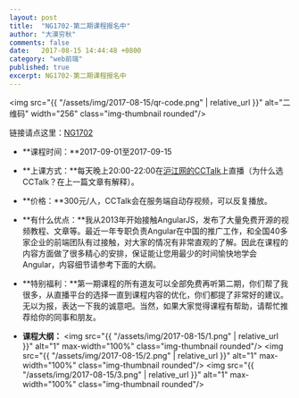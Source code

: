 ```yaml
---
layout: post
title:  "NG1702-第二期课程报名中"
author: "大漠穷秋"
comments: false
date:   2017-08-15 14:44:48 +0800
category: "web前端"
published: true
excerpt: NG1702-第二期课程报名中
---
```

<img src="{{ "/assets/img/2017-08-15/qr-code.png" | relative_url }}" alt="二维码" width="256" class="img-thumbnail rounded"/>

链接请点这里：<a href="https://www.cctalk.com/m/group/81977375/?&channel=copy
" target="_blank">NG1702</a>

- **课程时间：**2017-09-01至2017-09-15

- **上课方式：**每天晚上20:00-22:00在<a href="https://www.cctalk.com/download" target="_blank">沪江网的CCTalk</a>上直播（为什么选CCTalk？在上一篇文章有解释）。

- **价格：**300元/人，CCTalk会在服务端自动存视频，可以反复播放。

- **有什么优点：**我从2013年开始接触AngularJS，发布了大量免费开源的视频教程、文章等。最近一年专职负责Angular在中国的推广工作，和全国40多家企业的前端团队有过接触，对大家的情况有非常直观的了解。因此在课程的内容方面做了很多精心的安排，保证能让您用最少的时间愉快地学会Angular，内容细节请参考下面的大纲。

- **特别福利：**第一期课程的所有道友可以全部免费再听第二期，你们帮了我很多，从直播平台的选择一直到课程内容的优化，你们都提了非常好的建议。无以为报，表达一下我的诚意吧。当然，如果大家觉得课程有帮助，请帮忙推荐给你的同事和朋友。

- **课程大纲：**
<img src="{{ "/assets/img/2017-08-15/1.png" | relative_url }}" alt="1" max-width="100%" class="img-thumbnail rounded"/>
<img src="{{ "/assets/img/2017-08-15/2.png" | relative_url }}" alt="1" max-width="100%" class="img-thumbnail rounded"/>
<img src="{{ "/assets/img/2017-08-15/3.png" | relative_url }}" alt="1" max-width="100%" class="img-thumbnail rounded"/>
